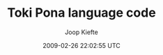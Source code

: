 ---
title: 'Toki Pona language code'
posts: 8
hash: 'kUH3YiOI'
author: 'Joop Kiefte'
date: 2009-02-26 22:02:55 UTC
sources:
  - https://tokipona.yahoogroups.narkive.com/kUH3YiOI
---